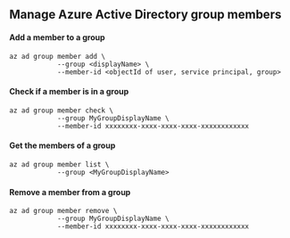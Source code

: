 ## Manage Azure Active Directory group members

#### Add a member to a group
```
az ad group member add \
            --group <displayName> \
            --member-id <objectId of user, service principal, group> 
```

#### Check if a member is in a group
```
az ad group member check \
            --group MyGroupDisplayName \
            --member-id xxxxxxxx-xxxx-xxxx-xxxx-xxxxxxxxxxxx
```

#### Get the members of a group
```
az ad group member list \
            --group <MyGroupDisplayName>
```

#### Remove a member from a group
```
az ad group member remove \
            --group MyGroupDisplayName \
            --member-id xxxxxxxx-xxxx-xxxx-xxxx-xxxxxxxxxxxx
```
